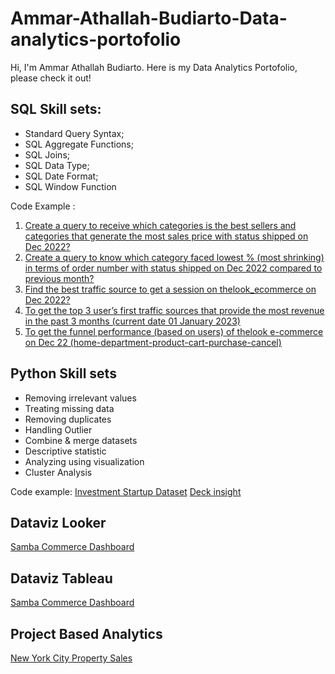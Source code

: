 # Ammar-Athallah-Budiarto-Data-analytics-portofolio
Hi, I'm Ammar Athallah Budiarto. Here is my Data Analytics Portofolio, please check it out!

## SQL Skill sets:

- Standard Query Syntax;
- SQL Aggregate Functions;
- SQL Joins;
- SQL Data Type;
- SQL Date Format;
- SQL Window Function

Code Example :
1. [Create a query to receive which categories is the best sellers and categories that generate the most sales price with status shipped on Dec 2022?](https://console.cloud.google.com/bigquery?sq=294277664653:60adad2fa80e459ca5ad16f1a4a91a3f)
2. [Create a query to know which category faced lowest % (most shrinking) in terms of order number with status shipped on Dec 2022 compared to previous month?](https://console.cloud.google.com/bigquery?sq=294277664653:6a0925d3f6524af4bb9e3866f179d194)
3. [Find the best traffic source to get a session on thelook_ecommerce on Dec 2022?](https://console.cloud.google.com/bigquery?sq=294277664653:7ad0da4fb00e4f54877afd0f8f71a072)
4. [To get the top 3 user’s first traffic sources that provide the most revenue in the past 3 months (current date 01 January 2023)](https://console.cloud.google.com/bigquery?sq=294277664653:491443dffbda400d8630781daaefd82d)
5. [To get the funnel performance (based on users) of thelook e-commerce on Dec 22 (home-department-product-cart-purchase-cancel)](https://console.cloud.google.com/bigquery?sq=294277664653:b985bfdab1dd44538367b512d5e42961)


## Python Skill sets

- Removing irrelevant values
- Treating missing data
- Removing duplicates
- Handling Outlier
- Combine & merge datasets
- Descriptive statistic
- Analyzing using visualization
- Cluster Analysis

Code example:
[Investment Startup Dataset](https://colab.research.google.com/drive/1rPdSA5ovsRYwZ26X875bSNQLZlu5VYu6?usp=sharing)
[Deck insight](https://docs.google.com/presentation/d/1soG0UHVsEFPii5_u27Pxp5vz_F9N1u0f8vGxV3rfyGY/edit#slide=id.g213bce2d01b_0_73)


## Dataviz Looker
[Samba Commerce Dashboard](https://lookerstudio.google.com/reporting/97647650-8fd0-4f5a-8fce-89ea070e0c60)

## Dataviz Tableau
[Samba Commerce Dashboard](https://public.tableau.com/views/IntermediateAssignment_16801124418030/Dashboard1?:language=en-US&:display_count=n&:origin=viz_share_link)

## Project Based Analytics
[New York City Property Sales](https://drive.google.com/file/d/1HPvc0ga-ta_YE7nkvGubeMFpTIbGcL_m/view?usp=sharing)


